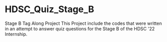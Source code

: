 # HDSC_Quiz_Stage_B
Stage B Tag Along Project
This Project include the codes that were written in an attempt to answer quiz questions for the Stage B of the HDSC '22 Internship.
